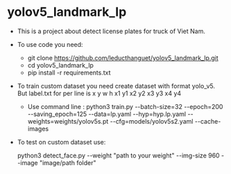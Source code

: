 # yolov5_landmark_lp
- This is a project about detect license plates for truck of Viet Nam.
- To use code you need:
  + git clone  https://github.com/leducthanguet/yolov5_landmark_lp.git
  + cd yolov5_landmark_lp
  + pip install -r requirements.txt
- To train custom dataset you need create dataset with format yolo_v5. But label.txt for per line is x y w h x1 y1 x2 y2 x3 y3 x4 y4
  + Use command line :
    python3 train.py --batch-size=32 --epoch=200 --saving_epoch=125 --data=lp.yaml --hyp=hyp.lp.yaml --weights=weights/yolov5s.pt --cfg=models/yolov5s2.yaml --cache-images

- To test on custom dataset use:

    python3 detect_face.py --weight "path to your weight" --img-size 960 --image "image/path folder"